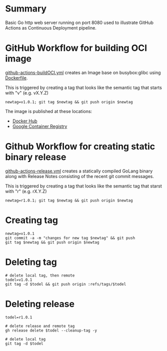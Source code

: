 # Summary

Basic Go http web server running on port 8080 used to illustrate GitHub Actions as Continuous Deployment pipeline.

# GitHub Workflow for building OCI image

[github-actions-buildOCI.yml](.github/workflows/github-actions-buildOCI.yml) creates an Image base on busybox:glibc using [Dockerfile](dockerfile).

This is triggered by creating a tag that looks like the semantic tag that starts with "v" (e.g. vX.Y.Z)

```
newtag=v1.0.1; git tag $newtag && git push origin $newtag
```

The image is published at these locations:
* [Docker Hub](https://hub.docker.com/r/fabianlee/golang-github-action-example)
* [Google Container Registry](https://github.com/fabianlee?tab=packages&repo_name=golang-github-action-example)


# Github Workflow for creating static binary release

[github-actions-release.yml](.github/workflows/github-actions-release.yml) creates a statically compiled GoLang binary along with Release Notes consisting of the recent git commit messages.

This is triggered by creating a tag that looks like the semantic tag that starst with "r" (e.g. rX.Y.Z)

```
newtag=r1.0.1; git tag $newtag && git push origin $newtag
```


# Creating tag

```
newtag=v1.0.1
git commit -a -m "changes for new tag $newtag" && git push
git tag $newtag && git push origin $newtag
```

# Deleting tag

```
# delete local tag, then remote
todel=v1.0.1
git tag -d $todel && git push origin :refs/tags/$todel
```

# Deleting release

```
todel=r1.0.1

# delete release and remote tag
gh release delete $todel --cleanup-tag -y

# delete local tag
git tag -d $todel
```





